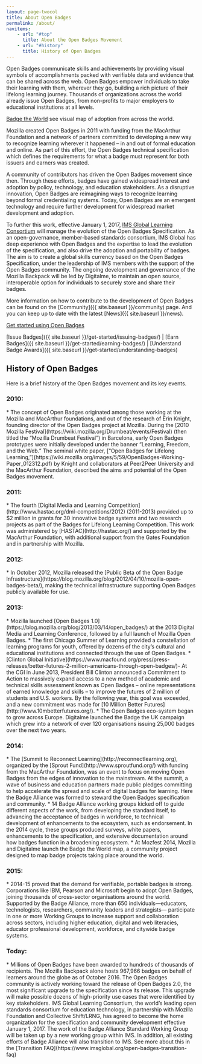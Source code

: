 ```yaml
---
layout: page-twocol
title: About Open Badges
permalink: /about/
navitems:
    - url: "#top"
      title: About the Open Badges Movement
    - url: "#history"
      title: History of Open Badges
---
```

Open Badges communicate skills and achievements by providing visual symbols of accomplishments packed with verifiable data and evidence that can be shared across the web. Open Badges empower individuals to take their learning with them, wherever they go, building a rich picture of their lifelong learning journey. Thousands of organizations across the world already issue Open Badges, from non-profits to major employers to educational institutions at all levels. 

[Badge the World](http://www.badgetheworld.org/) see visual map of adoption from across the world.

Mozilla created Open Badges in 2011 with funding from the MacArthur Foundation and a network of partners committed to developing a new way to recognize learning wherever it happened – in and out of formal education and online.  As part of this effort, the Open Badges technical specification which defines the requirements for what a badge must represent for both issuers and earners was created. 

A community of contributors has driven the Open Badges movement since then. Through these efforts, badges have gained widespread interest and adoption by policy, technology, and education stakeholders. As a disruptive innovation, Open Badges are reimagining ways to recognize learning beyond formal credentialing systems. Today, Open Badges are an emergent technology and require further development for widespread market development and adoption.

To further this work, effective January 1, 2017, [IMS Global Learning Consortium](https://www.imsglobal.org/) will manage the evolution of the Open Badges Specification. As an open-governance, member-based standards consortium, IMS Global has deep experience with Open Badges and the expertise to lead the evolution of the specification, and also drive the adoption and portability of badges. The aim is to create a global skills currency based on the Open Badges Specification, under the leadership of IMS members with the support of the Open Badges community. The ongoing development and governance of the Mozilla Backpack will be led by Digitalme, to maintain an open source, interoperable option for individuals to securely store and share their badges. 

More information on how to contribute to the development of Open Badges can be found on the [Community]({{ site.baseurl }}/community) page. And you can keep up to date with the latest [News]({{ site.baseurl }}/news).

<a href="{{ site.baseurl }}/get-started/" class="button">Get started using Open Badges</a>

[Issue Badges]({{ site.baseurl }}/get-started/issuing-badges/)
| [Earn Badges]({{ site.baseurl }}/get-started/earning-badges/)
| [Understand Badge Awards]({{ site.baseurl }}/get-started/understanding-badges)

<h2 class="title title-content" id="history">History of Open Badges</h2>
Here is a brief history of the Open Badges movement and its key events.

<h3 class="title title-secondary">2010:</h3>
* The concept of Open Badges originated among those working at the Mozilla and MacArthur foundations, and out of the research of Erin Knight, founding director of the Open Badges project at Mozilla. During the [2010 Mozilla Festival](https://wiki.mozilla.org/Drumbeat/events/Festival) (then titled the “Mozilla Drumbeat Festival”) in Barcelona, early Open Badges prototypes were initially developed under the banner “Learning, Freedom, and the Web.” The seminal white paper, [“Open Badges for Lifelong Learning,”](https://wiki.mozilla.org/images/5/59/OpenBadges-Working-Paper_012312.pdf) by Knight and collaborators at Peer2Peer University and the MacArthur Foundation, described the aims and potential of the Open Badges movement. 

<h3 class="title title-secondary">2011:</h3>
* The fourth [Digital Media and Learning Competition](http://www.hastac.org/dml-competitions/2012) (2011-2013) provided up to $2 million in grants for 30 innovative badge systems and two research projects as part of the Badges for Lifelong Learning Competition. This work was administered by [HASTAC](http://hastac.org/) and supported by the  MacArthur Foundation, with additional support from the Gates Foundation and in partnership with Mozilla.

<h3 class="title title-secondary">2012:</h3>
* In October 2012, Mozilla released the [Public Beta of the Open Badge Infrastructure](https://blog.mozilla.org/blog/2012/04/10/mozilla-open-badges-beta/), making the technical infrastructure supporting Open Badges publicly available for use.

<h3 class="title title-secondary">2013:</h3>
* Mozilla launched [Open Badges 1.0](https://blog.mozilla.org/blog/2013/03/14/open_badges/) at the 2013 Digital Media and Learning Conference, followed by a full launch of Mozilla Open Badges.
* The first Chicago Summer of Learning provided a constellation of learning programs for youth, offered by dozens of the city’s cultural and educational institutions and connected through the use of Open Badges.
* [Clinton Global Initiative](https://www.macfound.org/press/press-releases/better-futures-2-million-americans-through-open-badges/)- At the CGI in June 2013, President Bill Clinton announced a Commitment to Action to massively expand access to a new method of academic and technical skills assessment known as Open Badges – online representations of earned knowledge and skills – to improve the futures of 2 million of students and U.S. workers. By the following year, this goal was exceeded, and a new commitment was made for [10 Million Better Futures](http://www.10mbetterfutures.org/).
* The Open Badges eco-system began to grow across Europe. Digitalme launched the Badge the UK campaign which grew into a network of over 120 organisations issuing 25,000 badges over the next two years.

<h3 class="title title-secondary">2014:</h3>
* The [Summit to Reconnect Learning](http://reconnectlearning.org), organized by the [Sprout Fund](http://www.sproutfund.org/) with funding from the MacArthur Foundation, was an event to focus on moving Open Badges from the edges of innovation to the mainstream. At the summit, a wave of business and education partners made public pledges committing to help accelerate the spread and scale of digital badges for learning. Here the Badge Alliance was formed to steward the Open Badges specification and community.  
* 14 Badge Alliance working groups kicked off to guide different aspects of the work, from developing the standard itself, to advancing the acceptance of badges in workforce, to technical development of enhancements to the ecosystem, such as endorsement. In the 2014 cycle, these groups produced surveys, white papers, enhancements to the specification, and extensive documentation around how badges function in a broadening ecosystem. 
* At Mozfest 2014, Mozilla and Digitalme launch the Badge the World map, a community project designed to map badge projects taking place around the world. 

<h3 class="title title-secondary">2015:</h3>
* 2014-15 proved that the demand for verifiable, portable badges is strong. Corporations like IBM, Pearson and Microsoft begin to adopt Open Badges, joining thousands of cross-sector organisations around the world. Supported by the Badge Alliance, more than 650 individuals—educators, technologists, researchers, community leaders and strategists— participate in one or more Working Groups to increase support and collaboration across sectors, including higher education, digital and web literacies, educator professional development, workforce, and citywide badge systems.

<h3 class="title title-secondary">Today:</h3>
* Millions of Open Badges have been awarded to hundreds of thousands of recipients. The Mozilla Backpack alone hosts 967,966 badges on behalf of learners around the globe as of October 2016. The Open Badges community is actively working toward the release of Open Badges 2.0, the most significant upgrade to the specification since its release. This upgrade will make possible dozens of high-priority use cases that were identified by key stakeholders. IMS Global Learning Consortium, the world’s leading open standards consortium for education technology, in partnership with Mozilla Foundation and Collective Shift/LRNG, has agreed to become the home organization for the specification and community development effective January 1, 2017. The work of the Badge Alliance Standard Working Group will be taken up by a new working group within IMS. In addition, all existing efforts of Badge Alliance will also transition to IMS. See more about this in the [Transition FAQ](https://www.imsglobal.org/open-badges-transition-faq)

